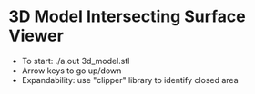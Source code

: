 # 3D Model Intersecting Surface Viewer
- To start: ./a.out 3d_model.stl
- Arrow keys to go up/down
- Expandability: use "clipper" library to identify closed area
